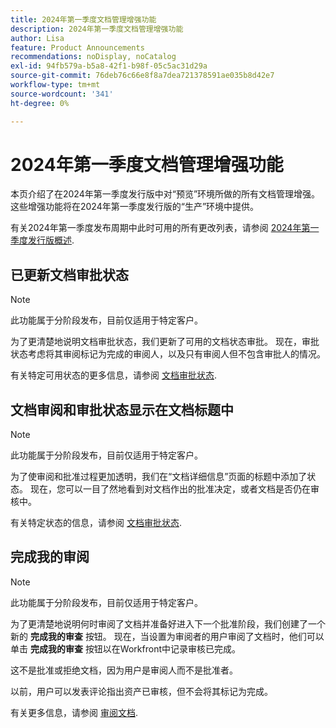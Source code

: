 ```yaml
---
title: 2024年第一季度文档管理增强功能
description: 2024年第一季度文档管理增强功能
author: Lisa
feature: Product Announcements
recommendations: noDisplay, noCatalog
exl-id: 94fb579a-b5a8-42f1-b98f-05c5ac31d29a
source-git-commit: 76deb76c66e8f8a7dea721378591ae035b8d42e7
workflow-type: tm+mt
source-wordcount: '341'
ht-degree: 0%

---
```


# 2024年第一季度文档管理增强功能

本页介绍了在2024年第一季度发行版中对“预览”环境所做的所有文档管理增强。 这些增强功能将在2024年第一季度发行版的“生产”环境中提供。

有关2024年第一季度发布周期中此时可用的所有更改列表，请参阅 [2024年第一季度发行版概述](/help/quicksilver/product-announcements/product-releases/24-q1-release-activity/24-q1-release-overview.md).

## 已更新文档审批状态

>[!NOTE]
>
>此功能属于分阶段发布，目前仅适用于特定客户。

为了更清楚地说明文档审批状态，我们更新了可用的文档状态审批。 现在，审批状态考虑将其审阅标记为完成的审阅人，以及只有审阅人但不包含审批人的情况。

有关特定可用状态的更多信息，请参阅 [文档审批状态](/help/quicksilver/review-and-approve-work/document-reviews-and-approvals/manage-document-approvals/document-approval-status.md).

## 文档审阅和审批状态显示在文档标题中

>[!NOTE]
>
>此功能属于分阶段发布，目前仅适用于特定客户。

为了使审阅和批准过程更加透明，我们在“文档详细信息”页面的标题中添加了状态。 现在，您可以一目了然地看到对文档作出的批准决定，或者文档是否仍在审核中。

有关特定状态的信息，请参阅 [文档审批状态](/help/quicksilver/review-and-approve-work/document-reviews-and-approvals/manage-document-approvals/document-approval-status.md).

## 完成我的审阅

>[!NOTE]
>
>此功能属于分阶段发布，目前仅适用于特定客户。

为了更清楚地说明何时审阅了文档并准备好进入下一个批准阶段，我们创建了一个新的 **完成我的审查** 按钮。 现在，当设置为审阅者的用户审阅了文档时，他们可以单击 **完成我的审查** 按钮以在Workfront中记录审核已完成。

这不是批准或拒绝文档，因为用户是审阅人而不是批准者。

以前，用户可以发表评论指出资产已审核，但不会将其标记为完成。

有关更多信息，请参阅 [审阅文档](/help/quicksilver/review-and-approve-work/document-reviews-and-approvals/review-and-approve-documents/review-a-document.md).
